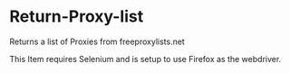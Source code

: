 # Return-Proxy-list
Returns a list of Proxies from freeproxylists.net


This Item requires Selenium and is setup to use Firefox as the webdriver.


